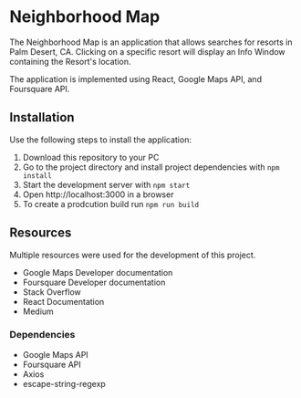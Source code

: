 # Neighborhood Map

The Neighborhood Map is an application that allows searches for resorts in Palm Desert, CA.  Clicking on a specific resort will display an Info Window containing the Resort's location.

The application is implemented using React, Google Maps API, and Foursquare API.

## Installation

Use the following steps to install the application:

1. Download this repository to your PC
2. Go to the project directory and install project dependencies with `npm install`
3. Start the development server with `npm start`
4. Open http://localhost:3000 in a browser
5. To create a prodcution build run `npm run build`

## Resources

Multiple resources were used for the development of this project.

* Google Maps Developer documentation
* Foursquare Developer documentation
* Stack Overflow
* React Documentation
* Medium

### Dependencies

* Google Maps API
* Foursquare API
* Axios
* escape-string-regexp
